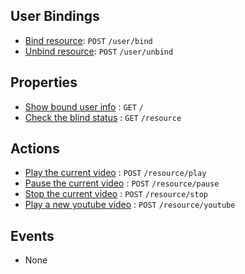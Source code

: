 ## User Bindings

* [Bind resource](https://github.com/kaist-webeng/testbed-resource-controller/wiki/%5BAPI%5D-bind-resource): `POST` `/user/bind`
* [Unbind resource](https://github.com/kaist-webeng/testbed-resource-controller/wiki/%5BAPI%5D-Unbind-resource): `POST` `/user/unbind`

## Properties

* [Show bound user info](https://github.com/kaist-webeng/testbed-resource-controller/wiki/%5BAPI%5D-Show-bound-user-info) : `GET` `/`
* [Check the blind status](https://github.com/kaist-webeng/testbed-resource-controller/wiki/%5BAPI%5D-Check-the-blind-status) : `GET` `/resource`

## Actions

* [Play the current video](https://github.com/kaist-webeng/testbed-resource-controller/wiki/%5BAPI%5D-Open-the-blind) : `POST` `/resource/play`
* [Pause the current video](https://github.com/kaist-webeng/testbed-resource-controller/wiki/%5BAPI%5D-Close-the-blind) : `POST` `/resource/pause`
* [Stop the current video](https://github.com/kaist-webeng/testbed-resource-controller/wiki/%5BAPI%5D-Stop-the-current-blind-action) : `POST` `/resource/stop`
* [Play a new youtube video](https://github.com/kaist-webeng/testbed-resource-controller/wiki/%5BAPI%5D-Set-position-of-the-blind) : `POST` `/resource/youtube`

## Events

* None